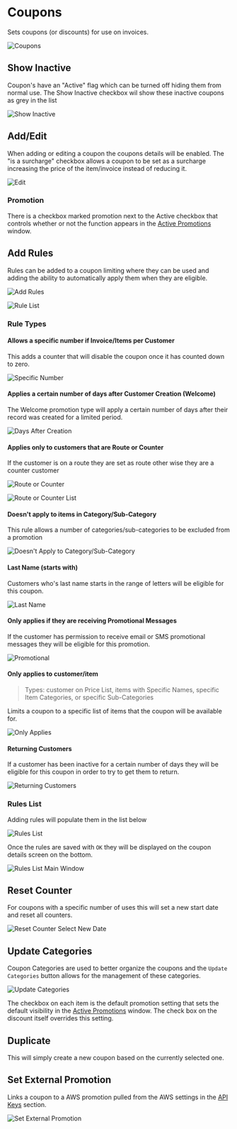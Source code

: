 # Coupons

Sets coupons (or discounts) for use on invoices.

![Coupons](../../../.attachments/Documentation/Coupons.png "Coupons")

## Show Inactive

Coupon's have an "Active" flag which can be turned off hiding them from normal use. The Show Inactive checkbox wil show these inactive coupons as grey in the list

![Show Inactive](../../../.attachments/Documentation/Coupons-ShowInactive.png "Show Inactive")

## Add/Edit

When adding or editing a coupon the coupons details will be enabled. The "is a surcharge" checkbox allows a coupon to be set as a surcharge increasing the price of the item/invoice instead of reducing it.

![Edit](../../../.attachments/Documentation/Coupons-Edit.png "Edit")

### Promotion

There is a checkbox marked promotion next to the Active checkbox that controls whether or not the function appears in the [Active Promotions](../../Functions/Active-Promotions.md) window.

## Add Rules

Rules can be added to a coupon limiting where they can be used and adding the ability to automatically apply them when they are eligible.

![Add Rules](../../../.attachments/Documentation/Coupons-AddRule.png "Add Rules")

![Rule List](../../../.attachments/Documentation/Coupons-RuleList.png "Rule List")

### Rule Types

#### Allows a specific number if Invoice/Items per Customer

This adds a counter that will disable the coupon once it has counted down to zero.

![Specific Number](../../../.attachments/Documentation/Coupons-SpecificNumber.png "Specific Number")

#### Applies a certain  number of days after Customer Creation (Welcome)

The Welcome promotion type will apply a certain number of days after their record was created for a limited period.

![Days After Creation](../../../.attachments/Documentation/Coupons-DaysAfterCreation.png "Days After Creation")

#### Applies only to customers that are Route or Counter

If the customer is on a route they are set as route other wise they are a counter customer

![Route or Counter](../../../.attachments/Documentation/Coupons-RouteOrCounter.png "Route or Counter")

![Route or Counter List](../../../.attachments/Documentation/Coupons-RouteOrCounterList.png "Route or Counter List")

#### Doesn't apply to items in Category/Sub-Category

This rule allows a number of categories/sub-categories to be excluded from a promotion

![Doesn't Apply to Category/Sub-Category](../../../.attachments/Documentation/Coupons-DoesntApply.png "Doesn't Apply to Category/Sub-Category")

#### Last Name (starts with)

Customers who's last name starts in the range of letters will be eligible for this coupon.

![Last Name](../../../.attachments/Documentation/Coupons-Name.png "Last Name")

#### Only applies if they are receiving Promotional Messages

If the customer has permission to receive email or SMS promotional messages they will be eligible for this promotion.

![Promotional](../../../.attachments/Documentation/Coupons-Promotional.png "Promotional")

#### Only applies to customer/item

> Types: customer on Price List, items with Specific Names, specific Item Categories, or specific Sub-Categories

Limits a coupon to a specific list of items that the coupon will be available for.

![Only Applies](../../../.attachments/Documentation/Coupons-OnlyApplies.png "Only Applies")

#### Returning Customers

If a customer has been inactive for a certain number of days they will be eligible for this coupon in order to try to get them to return.

![Returning Customers](../../../.attachments/Documentation/Coupons-ReturningCustomers.png "Returning Customers")

### Rules List

Adding rules will populate them in the list below

![Rules List](../../../.attachments/Documentation/Coupons-AddedRules.png "Rules List")

Once the rules are saved with `OK` they will be displayed on the coupon details screen on the bottom.

![Rules List Main Window](../../../.attachments/Documentation/Coupons-AddedRules-Main.png "Rules List Main Window")

## Reset Counter

For coupons with a specific number of uses this will set a new start date and reset all counters.

![Reset Counter Select New Date](../../../.attachments/Documentation/Coupon-ResetCounter-SelectNewDate.png "Reset Counter Select New Date")

## Update Categories

Coupon Categories are used to better organize the coupons and the `Update Categories` button allows for the management of these categories.

![Update Categories](../../../.attachments/Documentation/Coupons-UpdateCategories.png "Update Categories")

The checkbox on each item is the default promotion setting that sets the default visibility in the [Active Promotions](../../Functions/Active-Promotions.md) window. The check box on the discount itself overrides this setting.

## Duplicate

This will simply create a new coupon based on the currently selected one.

## Set External Promotion

Links a coupon to a AWS promotion pulled from the AWS settings in the [API Keys](../SuperUser/API-Keys.md) section.

![Set External Promotion](../../../.attachments/Documentation/Coupon-SetExternalPromotion.png "Set External Promotion")
